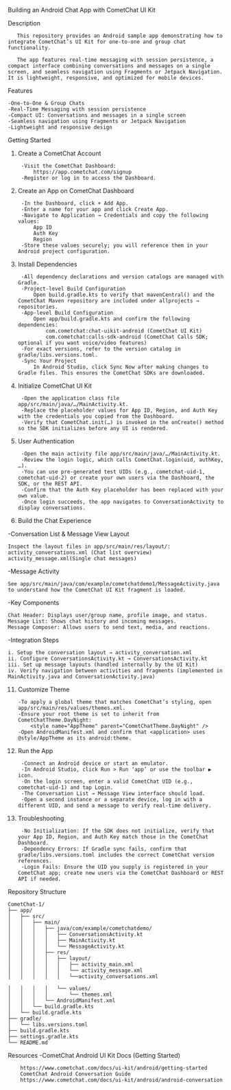 Building an Android Chat App with CometChat UI Kit

Description

       This repository provides an Android sample app demonstrating how to integrate CometChat’s UI Kit for one-to-one and group chat functionality.
       
       The app features real-time messaging with session persistence, a compact interface combining conversations and messages on a single screen, and seamless navigation using Fragments or Jetpack Navigation. It is lightweight, responsive, and optimized for mobile devices.

Features

    -One-to-One & Group Chats
    -Real-Time Messaging with session persistence
    -Compact UI: Conversations and messages in a single screen
    -Seamless navigation using Fragments or Jetpack Navigation
    -Lightweight and responsive design

Getting Started
    
1. Create a CometChat Account

        -Visit the CometChat Dashboard:
            https://app.cometchat.com/signup
        -Register or log in to access the Dashboard.
3. Create an App on CometChat Dashboard

        -In the Dashboard, click + Add App.
        -Enter a name for your app and click Create App.
        -Navigate to Application → Credentials and copy the following values:
            App ID
            Auth Key
            Region
        -Store these values securely; you will reference them in your Android project configuration.

5. Install Dependencies

        -All dependency declarations and version catalogs are managed with Gradle.
        -Project-level Build Configuration
            Open build.gradle.kts to verify that mavenCentral() and the CometChat Maven repository are included under allprojects → repositories.
        -App-level Build Configuration
            Open app/build.gradle.kts and confirm the following dependencies:
                com.cometchat:chat-uikit-android (CometChat UI Kit)
                com.cometchat:calls-sdk-android (CometChat Calls SDK; optional if you want voice/video features)
        -For exact versions, refer to the version catalog in gradle/libs.versions.toml.
        -Sync Your Project
            In Android Studio, click Sync Now after making changes to Gradle files. This ensures the CometChat SDKs are downloaded.

6. Initialize CometChat UI Kit

        -Open the application class file app/src/main/java/…/MainActivity.kt.
        -Replace the placeholder values for App ID, Region, and Auth Key with the credentials you copied from the Dashboard.
        -Verify that CometChat.init(…) is invoked in the onCreate() method so the SDK initializes before any UI is rendered.

8. User Authentication

        -Open the main activity file app/src/main/java/…/MainActivity.kt.
        -Review the login logic, which calls CometChat.login(uid, authKey, …).
        -You can use pre-generated test UIDs (e.g., cometchat-uid-1, cometchat-uid-2) or create your own users via the Dashboard, the SDK, or the REST API.
        -Confirm that the Auth Key placeholder has been replaced with your own value.
        -Once login succeeds, the app navigates to ConversationActivity to display conversations.
   
10. Build the Chat Experience

-Conversation List & Message View Layout

    Inspect the layout files in app/src/main/res/layout/:
    activity_conversations.xml (Chat list overview)
    activity_message.xml(Single chat messages)

-Message Activity

    See app/src/main/java/com/example/cometchatdemo1/MessageActivity.java to understand how the CometChat UI Kit fragment is loaded.

-Key Components

    Chat Header: Displays user/group name, profile image, and status.
    Message List: Shows chat history and incoming messages.
    Message Composer: Allows users to send text, media, and reactions.

-Integration Steps

    i. Setup the conversation layout → activity_conversation.xml
    ii. Configure ConversationsActivity.kt → ConversationsActivity.kt
    iii. Set up message layouts (handled internally by the UI Kit)
    iv. Verify navigation between activities and fragments (implemented in MainActivity.java and ConversationActivity.java)

11. Customize Theme

        -To apply a global theme that matches CometChat’s styling, open app/src/main/res/values/themes.xml.
        -Ensure your root theme is set to inherit from CometChatTheme.DayNight:
            <style name="AppTheme" parent="CometChatTheme.DayNight" />
        -Open AndroidManifest.xml and confirm that <application> uses @style/AppTheme as its android:theme.

8. Run the App

        -Connect an Android device or start an emulator.
        -In Android Studio, click Run > Run ‘app’ or use the toolbar ▶ icon.
        -On the login screen, enter a valid CometChat UID (e.g., cometchat-uid-1) and tap Login.
        -The Conversation List → Message View interface should load.
        -Open a second instance or a separate device, log in with a different UID, and send a message to verify real-time delivery.

9. Troubleshooting

        -No Initialization: If the SDK does not initialize, verify that your App ID, Region, and Auth Key match those in the CometChat Dashboard.
        -Dependency Errors: If Gradle sync fails, confirm that gradle/libs.versions.toml includes the correct CometChat version references.
        -Login Fails: Ensure the UID you supply is registered in your CometChat app; create new users via the CometChat Dashboard or REST API if needed.

Repository Structure

    CometChat-1/
    ├── app/
    │   ├── src/
    │   │   ├── main/
    │   │   │   ├── java/com/example/cometchatdemo/
    │   │   │   │   ├── ConversationsActivity.kt
    │   │   │   │   ├── MainActivity.kt
    │   │   │   │   └── MessageActivity.kt
    │   │   │   ├── res/
    │   │   │   │   ├── layout/
    │   │   │   │   │   ├── activity_main.xml
    │   │   │   │   │   └── activity_message.xml
    │   │   │   │   │   └──activity_conversations.xml
    
    │   │   │   │   └── values/
    │   │   │   │       └── themes.xml
    │   │   │   └── AndroidManifest.xml
    │   │   └── build.gradle.kts
    │   └── build.gradle.kts
    ├── gradle/
    │   └── libs.versions.toml
    ├── build.gradle.kts
    ├── settings.gradle.kts
    └── README.md
        
Resources
        -CometChat Android UI Kit Docs (Getting Started)
        
        https://www.cometchat.com/docs/ui-kit/android/getting-started
        CometChat Android Conversation Guide
        https://www.cometchat.com/docs/ui-kit/android/android-conversation
